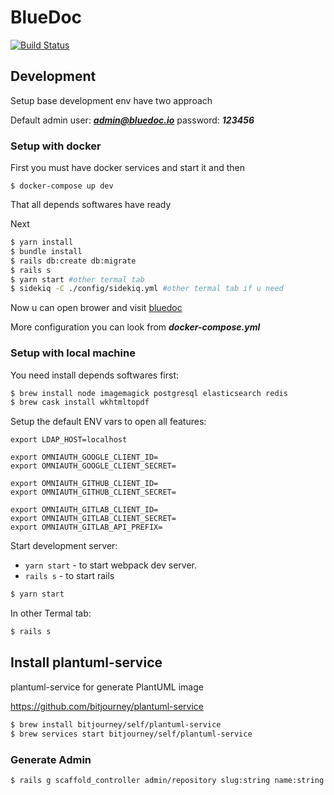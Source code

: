 # BlueDoc

[![Build Status](https://travis-ci.org/thebluedoc/bluedoc.svg?branch=master)](https://travis-ci.org/thebluedoc/bluedoc)

## Development

Setup base development env have two approach

Default admin user: ***admin@bluedoc.io*** password: ***123456***

### Setup with docker

First you must have docker services and start it and then 

`$ docker-compose up dev` 

That all depends softwares have ready

Next

```bash
$ yarn install
$ bundle install
$ rails db:create db:migrate
$ rails s
$ yarn start #other termal tab
$ sidekiq -C ./config/sidekiq.yml #other termal tab if u need
```

Now u can open brower and visit [bluedoc](http://localhost:3000)

More configuration you can look from ***docker-compose.yml***

### Setup with local machine

You need install depends softwares first:

```bash
$ brew install node imagemagick postgresql elasticsearch redis
$ brew cask install wkhtmltopdf
```

Setup the default ENV vars to open all features:

```
export LDAP_HOST=localhost

export OMNIAUTH_GOOGLE_CLIENT_ID=
export OMNIAUTH_GOOGLE_CLIENT_SECRET=

export OMNIAUTH_GITHUB_CLIENT_ID=
export OMNIAUTH_GITHUB_CLIENT_SECRET=

export OMNIAUTH_GITLAB_CLIENT_ID=
export OMNIAUTH_GITLAB_CLIENT_SECRET=
export OMNIAUTH_GITLAB_API_PREFIX=
```

Start development server:

- `yarn start` - to start webpack dev server.
- `rails s` - to start rails

```bash
$ yarn start
```

In other Termal tab:

```bash
$ rails s
```

## Install plantuml-service

plantuml-service for generate PlantUML image

https://github.com/bitjourney/plantuml-service

```bash
$ brew install bitjourney/self/plantuml-service
$ brew services start bitjourney/self/plantuml-service
```

### Generate Admin

```bash
$ rails g scaffold_controller admin/repository slug:string name:string user:references description:string
```
